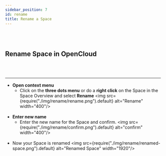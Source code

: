```yaml
---
sidebar_position: 7
id: rename
title: Rename a Space
---
```


<br/><br/>

## Rename Space in OpenCloud

<br/><br/>

---

- **Open context menu**
  - Click on the **three dots menu** or do a **right click** on the Space in the Space Overview and select **Rename**
    <img src={require("./img/rename/rename.png").default} alt="Rename" width="400"/> <br/><br/>
- **Enter new name**
  - Enter the new name for the Space and confirm. <img src={require("./img/rename/confirm.png").default} alt="confirm"
    width="400"/> <br/><br/>
- Now your Space is renamed <img src={require("./img/rename/renamed-space.png").default} alt="Renamed Space"
  width="1920"/>
